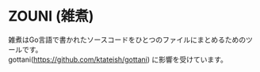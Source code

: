 # ZOUNI (雑煮)

雑煮はGo言語で書かれたソースコードをひとつのファイルにまとめるためのツールです。  
gottani(https://github.com/ktateish/gottani) に影響を受けています。

